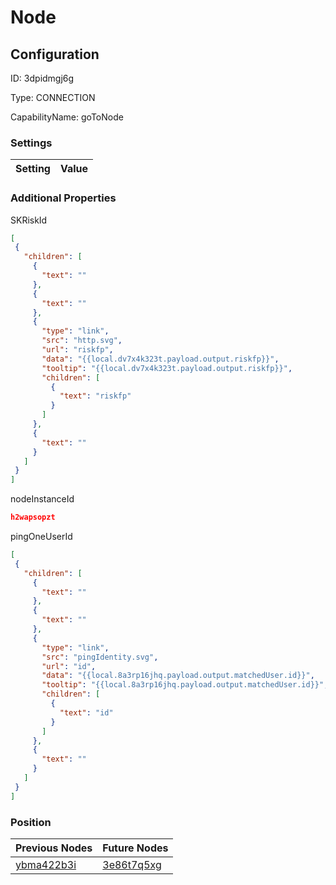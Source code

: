 # Node
## Configuration
ID:  3dpidmgj6g

Type: CONNECTION 

CapabilityName: goToNode

### Settings
| Setting | Value  |
| :------------------------ | ---------------------------------------- |
 




### Additional Properties
SKRiskId
 ```json 
[
  {
    "children": [
      {
        "text": ""
      },
      {
        "text": ""
      },
      {
        "type": "link",
        "src": "http.svg",
        "url": "riskfp",
        "data": "{{local.dv7x4k323t.payload.output.riskfp}}",
        "tooltip": "{{local.dv7x4k323t.payload.output.riskfp}}",
        "children": [
          {
            "text": "riskfp"
          }
        ]
      },
      {
        "text": ""
      }
    ]
  }
]
```


nodeInstanceId
 ```json 
h2wapsopzt
```


pingOneUserId
 ```json 
[
  {
    "children": [
      {
        "text": ""
      },
      {
        "text": ""
      },
      {
        "type": "link",
        "src": "pingIdentity.svg",
        "url": "id",
        "data": "{{local.8a3rp16jhq.payload.output.matchedUser.id}}",
        "tooltip": "{{local.8a3rp16jhq.payload.output.matchedUser.id}}",
        "children": [
          {
            "text": "id"
          }
        ]
      },
      {
        "text": ""
      }
    ]
  }
]
```




### Position
| Previous Nodes | Future Nodes |
| :------------- | ------------ |
| [ybma422b3i](./ybma422b3i.md) | [3e86t7q5xg](./3e86t7q5xg.md) |